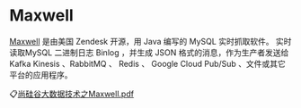 # Maxwell
[Maxwell](https://maxwells-daemon.io/) 是由美国 Zendesk 开源，用 Java 编写的 MySQL 实时抓取软件。 实时读取MySQL 二进制日志 Binlog ，并生成 JSON 格式的消息，作为生产者发送给 Kafka Kinesis 、RabbitMQ 、 Redis 、 Google Cloud Pub/Sub 、文件或其它平台的应用程序。

:clipboard:[尚硅谷大数据技术之Maxwell.pdf](file/尚硅谷大数据技术之Maxwell.pdf)
